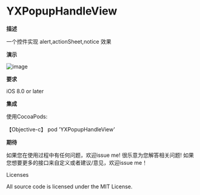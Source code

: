 # YXPopupHandleView

**描述**

一个控件实现 alert,actionSheet,notice 效果

**演示**

![image](https://github.com/liuyongxin/YXPopupHandleView/blob/master/YXPopupHandleViewDemo/YXPopupHandleViewDemo.gif)

**要求**

iOS 8.0 or later

**集成**

使用CocoaPods:

【Objective-c】 pod 'YXPopupHandleView'

**期待**

如果您在使用过程中有任何问题，欢迎issue me! 很乐意为您解答相关问题!
如果您想要更多的接口来自定义或者建议/意见，欢迎issue me！

Licenses

All source code is licensed under the MIT License.
